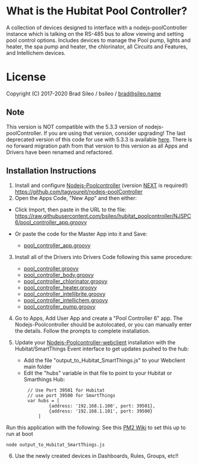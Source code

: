 # What is the Hubitat Pool Controller?
A collection of devices designed to interface with a nodejs-poolController instance which is talking on the RS-485 bus to allow viewing and setting pool control options. Includes devices to manage the Pool pump, lights and heater, the spa pump and heater, the chlorinator, all Circuits and Features, and Intellichem devices.

# License
Copyright (C) 2017-2020  Brad Sileo / bsileo / brad@sileo.name

## Note
This version is NOT compatible with the 5.3.3 version of nodejs-poolController. If you are using that version, consider upgrading! The last deprecated version of this code for use with 5.3.3 is available [here](https://github.com/bsileo/hubitat_poolcontroller/tree/NJPC-5.3.3). There is no forward migration path from that version to this version as all Apps and Drivers have been renamed and refactored.

## Installation Instructions

1. Install and configure [Nodejs-Poolcontroller](https://github.com/tagyoureit/nodejs-poolController) (version [NEXT](https://github.com/tagyoureit/nodejs-poolController/tree/next) is required!)
          https://github.com/tagyoureit/nodejs-poolController
2. Open the Apps Code, "New App" and then either:

- Click Import, then paste in the URL to the file: https://raw.githubusercontent.com/bsileo/hubitat_poolcontroller/NJSPC6/pool_controller_app.groovy

- Or paste the code for the Master App into it and Save:

	* [pool_controller_app.groovy](https://raw.githubusercontent.com/bsileo/hubitat_poolcontroller/NJSPC6/pool_controller_app.groovy)

3. Install all of the Drivers into Drivers Code following this same procedure:

	* [pool_controller.groovy](https://raw.githubusercontent.com/bsileo/hubitat_poolcontroller/NJSPC6/pool_controller.groovy)
	* [pool_controller_body.groovy](https://raw.githubusercontent.com/bsileo/hubitat_poolcontroller/NJSPC6/pool_controller_body.groovy)
	* [pool_controller_chlorinator.groovy](https://raw.githubusercontent.com/bsileo/hubitat_poolcontroller/NJSPC6//pool_controller_chlorinator.groovy)
	* [pool_controller_heater.groovy](https://raw.githubusercontent.com/bsileo/hubitat_poolcontroller/NJSPC6/pool_controller_heater.groovy)
	* [pool_controller_intellibrite.groovy](https://raw.githubusercontent.com/bsileo/hubitat_poolcontroller/NJSPC6/pool_controller_intellibrite.groovy)
	* [pool_controller_intellichem.groovy](https://raw.githubusercontent.com/bsileo/hubitat_poolcontroller/NJSPC6/pool_controller_intellichem.groovy)
	* [pool_controller_pump.groovy](https://github.com/bsileo/hubitat_poolcontroller/blob/master/pool_controller_pump.groovy)


4. Go to Apps, Add User App and create a "Pool Controller 6" app. The Nodejs-Poolcontroller should be autolocated, or you can manually enter the details. Follow the prompts to complete installation.

5. Update your [Nodejs-Poolcontroller-webclient](https://github.com/tagyoureit/nodejs-poolController-webClient) installation with the Hubitat/SmartThings Event interface to get updates pushed to the hub:
	* Add the file "output_to_Hubitat_SmartThings.js" to your Webclient main folder
	* Edit the "hubs" variable in that file to point to your Hubitat or Smarthings Hub:

```
		// Use Port 39501 for Hubitat
		// use port 39500 for SmartThings
		var hubs = [
    			{address: '192.168.1.100', port: 39501},
    			{address: '192.168.1.101', port: 39500}
			]
```

Run this application with the following:  See this [PM2 Wiki](https://github.com/tagyoureit/nodejs-poolController/wiki/PM2) to set this up to run at boot

`node output_to_Hubitat_SmartThings.js`

6. Use the newly created devices in Dashboards, Rules, Groups, etc!!
